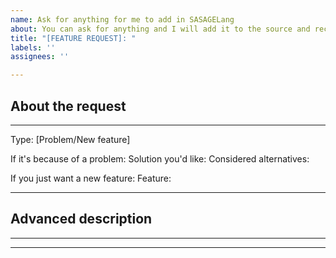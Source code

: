 ```yaml
---
name: Ask for anything for me to add in SASAGELang
about: You can ask for anything and I will add it to the source and recompile!
title: "[FEATURE REQUEST]: "
labels: ''
assignees: ''

---
```


## About the request
---
Type:
[Problem/New feature]

If it's because of a problem:
Solution you'd like: 
Considered alternatives:

If you just want a new feature:
Feature: 

---
## Advanced description
---

---
